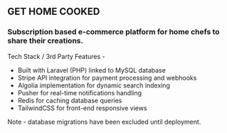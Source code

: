 ## GET HOME COOKED

### Subscription based e-commerce platform for home chefs to share their creations.

Tech Stack / 3rd Party Features -
- Built with Laravel (PHP) linked to MySQL database
- Stripe API integration for payment processing and webhooks
- Algolia implementation for dynamic search indexing
- Pusher for real-time notifications handling
- Redis for caching database queries
- TailwindCSS for front-end responsive views

Note - database migrations have been excluded until deployment.
